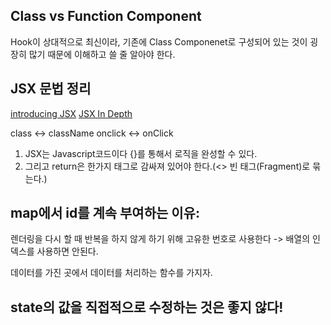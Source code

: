 ## Class vs Function Component

Hook이 상대적으로 최신이라, 기존에 Class Componenet로 구성되어 있는 것이 굉장히 많기 때문에 이해하고 쓸 줄 알아야 한다.

## JSX 문법 정리

[introducing JSX](https://reactjs.org/docs/introducing-jsx.html)
[JSX In Depth](https://reactjs.org/docs/jsx-in-depth.html)

class <-> className
onclick <-> onClick

1. JSX는 Javascript코드이다 {}를 통해서 로직을 완성할 수 있다.
2. 그리고 return은 한가지 태그로 감싸져 있어야 한다.(<> 빈 태그(Fragment)로 묶는다.)


## map에서 id를 계속 부여하는 이유:
 렌더링을 다시 할 때 반복을 하지 않게 하기 위해 고유한 번호로 사용한다 -> 배열의 인덱스를 사용하면 안된다.

 데이터를 가진 곳에서 데이터를 처리하는 함수를 가지자.

 ## state의 값을 직접적으로 수정하는 것은 좋지 않다!